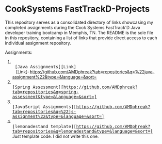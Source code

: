 # CookSystems FastTrackD-Projects
This repository serves as a consolidated directory of links showcasing my completed assignments during the Cook Systems FastTrack'D Java developer training bootcamp in Memphis, TN. The README is the sole file in this repository, containing a list of links that provide direct access to each individual assignment repository.

Assignments:
1. <kbd> <br> [Java Assignments][Link] <br> </kbd> [Link]: https://github.com/AMDphreak?tab=repositories&q=%22java-assignment%22&type=&language=&sort=
2. <kbd> <br> [Spring Assessment][https://github.com/AMDphreak?tab=repositories&q=spring-assessment&type=&language=&sort=] <br> </kbd>
3. <kbd> <br> [JavaScript Assignments][https://github.com/AMDphreak?tab=repositories&q=%22js-assignment%22&type=&language=&sort=] <br> </kbd>
4. <kbd> <br> [lemonadestand template][https://github.com/AMDphreak?tab=repositories&q=lemonadestand&type=&language=&sort=] <br> </kbd> Just template code. I did not write this one.
